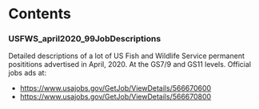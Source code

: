 # Contents

### USFWS_april2020_99JobDescriptions
Detailed descriptions of a lot of US Fish and Wildlife Service permanent posititions
advertised in April, 2020. At the GS7/9 and GS11 levels.
Official jobs ads at:  
- https://www.usajobs.gov/GetJob/ViewDetails/566670600
- https://www.usajobs.gov/GetJob/ViewDetails/566670800
